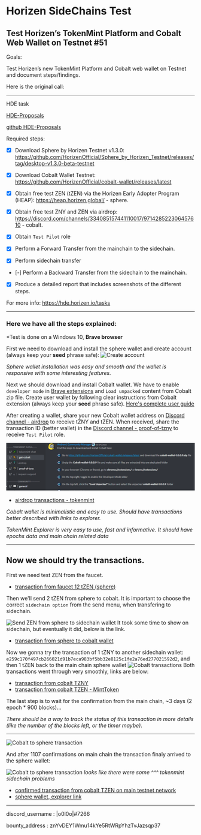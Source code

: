 # Horizen SideChains Test
## Test Horizen’s TokenMint Platform and Cobalt Web Wallet on Testnet #51

Goals:

Test Horizen’s new TokenMint Platform and Cobalt web wallet on Testnet and document steps/findings. 

Here is the original call:
***********************************************************************************
HDE task

[HDE-Proposals](https://hde.horizen.io/task/1226982867)

[github HDE-Proposals](https://github.com/HorizenOfficial/HDE-Proposals/issues/51)


Required steps:

- [x] Download Sphere by Horizen Testnet v1.3.0: 
https://github.com/HorizenOfficial/Sphere_by_Horizen_Testnet/releases/tag/desktop-v1.3.0-beta-testnet

- [x] Download Cobalt Wallet Testnet:
https://github.com/HorizenOfficial/cobalt-wallet/releases/latest

- [x] Obtain free test ZEN (tZEN) via the Horizen Early Adopter Program (HEAP): https://heap.horizen.global/ - sphere.

- [x] Obtain free test ZNY and ZEN via airdrop: https://discord.com/channels/334085157441110017/971428522306457610 - cobalt.

- [x] Obtain `Test Pilot` role

- [x] Perform a Forward Transfer from the mainchain to the sidechain.

- [x] Perform sidechain transfer

- [-] Perform a Backward Transfer from the sidechain to the mainchain.

- [x] Produce a detailed report that includes screenshots of the different steps.

For more info: https://hde.horizen.io/tasks
*************************************************************************************
### **Here we have all the steps explained:** ###
*Test is done on a Windows 10, **Brave browser**

First we need to download and install the sphere wallet and create account (always keep your **seed** phrase safe):
![Create account](Assets/sphere-wallet-prep.gif)


*Sphere wallet installation was easy and smooth and the wallet is responsive with some interesting features.*

Next we should download and install Cobalt wallet. We have to enable `developer mode` in [Brave extensions](brave://extensions/) and `Load unpacked` content from Cobalt zip file. 
Create user wallet by following clear instructions from Cobalt extension (always keep your **seed** phrase safe).
[Here's complete user guide](https://blog.horizen.io/tokenmint-alpha-1-testnet-launch/)

After creating a wallet, share your new Cobalt wallet address on [Discord channel - airdrop](https://discord.com/channels/334085157441110017/971428522306457610) to receive tZNY and tZEN.
When received, share the transaction ID (better wallet) in the [Discord channel - proof-of-tzny](https://discord.com/channels/334085157441110017/971236179364167730) to receive `Test Pilot` role.

![Test Pilot](Assets/discord-test_pilot.gif)
* [airdrop transactions - tokenmint](https://explorer-testnet.tokenmint.global/address/07d20f59d76c83531bf0e2d4bc4195871eac3672193cd1f59fedb18289a27277)

*Cobalt wallet is minimalistic and easy to use. Should have transactions better described with links to explorer.*

*TokenMint Explorer is very easy to use, fast and informative. It should have epochs data and main chain related data* 
*************************************************************************************
## Now we should try the transactions.
First we need test ZEN from the faucet. 
* [transaction from faucet 12 tZEN (sphere)](
https://explorer-testnet.horizen.io/tx/ce9df03cddd9ebce9f4757e298c6daa4cc2acca2b5501aa6fdc8d6ed2402977d)

Then we'll send 2 tZEN from sphere to cobalt.
It is important to choose the correct `sidechain option` from the send menu, when transfering to sidechain.

![Send ZEN from sphere to sidechain wallet](Assets/sphere-wallet-transaction.gif) 
It took some time to show on sidechain, but eventually it did, below is the link.
* [transaction from sphere to cobalt wallet](https://explorer-testnet.horizen.io/tx/db505a88ba0e8f69da5acb5b13188e8f92c93185154cc35db34f0174b011c9d6)

Now we gonna try the transaction of 1 tZNY to another sidechain wallet: `e259c170f497cb266021d91b7eca983bf5bb32e8125c1fe2a76ed277021592d2`, and then 1 tZEN back to the main chain sphere wallet
![Cobalt transactions](Assets/cobalt-wallet-send.gif)
Both transactions went through very smoothly, links are below:
* [transaction from cobalt TZNY](https://explorer-testnet.tokenmint.global/tx/fe08143b92400999399702619c809d5c41072b143ad2adf8dfa2d7d107a1ea8b)
* [transaction from cobalt TZEN - MintToken](https://explorer-testnet.tokenmint.global/tx/856d1ecd6d26068608f8d34bcc191306bb2d0250ef67353d0a47992764057fdd)

The last step is to wait for the confirmation from the main chain, ~3 days (2 epoch * 900 blocks)...

*There should be a way to track the status of this transaction in more details (like the number of the blocks left, or the timer maybe)*. 
*************************************************************************************
![Cobalt to sphere transaction](Assets/mr-bean-waiting3.gif)


And after 1107 confirmations on main chain the transaction finaly arrived to the sphere wallet:

![Cobalt to sphere transaction](Assets/backward-confirmed.gif)
*looks like there were some ^^^ tokenmint sidechain problems*
* [confirmed transaction from cobalt TZEN on main testnet network](https://explorer-testnet.horizen.io/tx/45ed5c30a11900204c9ed15e50ca2995c34c0c7922642bbc0cdc1a4a3a9d012f)
* [sphere wallet, explorer link](https://explorer-testnet.horizen.io/address/ztUNGqSTVYeb9d4iJuYAwuqqRrn1HRRbpDi)


*************************************************************************************

discord_username
: |o0l0o|#7266

bounty_address
: znYvDEY1Wmu14kYe5RtWRpYhzTvJazsqp37
